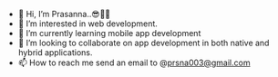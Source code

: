 - 👋 Hi, I’m Prasanna..😎👨‍💻
- 👀 I’m interested in web development.
- 🌱 I’m currently learning mobile app development
- 💞️ I’m looking to collaborate on app development in both native and hybrid applications.
- 📫 How to reach me send an email to @prsna003@gmail.com

<!---
prasanna003/prasanna003 is a ✨ special ✨ repository because its `README.md` (this file) appears on your GitHub profile.
You can click the Preview link to take a look at your changes.
--->
